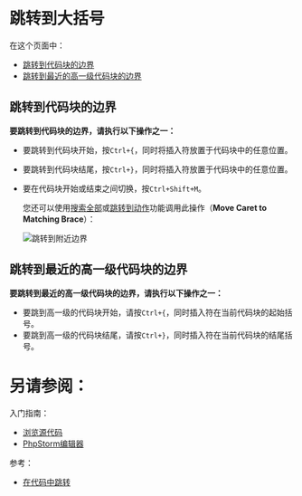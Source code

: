 # 跳转到大括号


在这个页面中：

* [跳转到代码块的边界](#跳转到代码块的边界)
* [跳转到最近的高一级代码块的边界](#跳转到最近的高一级代码块的边界)


## <span id='跳转到代码块的边界'>跳转到代码块的边界</span>

**要跳转到代码块的边界，请执行以下操作之一：**

* 要跳转到代码块开始，按`Ctrl+{`，同时将插入符放置于代码块中的任意位置。
* 要跳转到代码块结尾，按`Ctrl+}`，同时将插入符放置于代码块中的任意位置。
* 要在代码块开始或结束之间切换，按`Ctrl+Shift+M`。
	
	您还可以使用[搜索全部](/如何使用/常规指南/搜索代码/搜索全部.md)或[跳转到动作](/如何使用/常规指南/浏览源代码/跳转到动作.md)功能调用此操作（**Move Caret to Matching Brace**）：
	
	![跳转到附近边界](http://image.jellychen.cn/uploads/2016/12/matching_braces.png)

## <span id='跳转到最近的高一级代码块的边界'>跳转到最近的高一级代码块的边界</span>

**要跳转到最近的高一级代码块的边界，请执行以下操作之一：**

* 要跳到高一级的代码块开始，请按`Ctrl+{`，同时插入符在当前代码块的起始括号。
* 要跳到高一级的代码块结尾，请按`Ctrl+}`，同时插入符在当前代码块的结尾括号。



# 另请参阅：

入门指南：

* [浏览源代码](/如何使用/常规指南/浏览源代码/README.md)
* [PhpStorm编辑器](/如何使用/常规指南/PhpStorm编辑器/README.md)

参考：

* [在代码中跳转](/参考/快捷键和鼠标参考/快捷键分类/在代码中跳转.md)